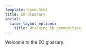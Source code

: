```yaml
---
template: home.html
title: EO Glossary
social:
  cards_layout_options:
    title: Bridging EO communities
---
```


Welcome to the EO glossary.
